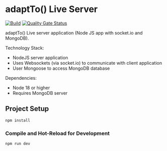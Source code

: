 # adaptTo() Live Server

[![Build](https://github.com/adaptto-live/adaptto-live-server/workflows/Build/badge.svg?branch=develop)](https://github.com/adaptto-live/adaptto-live-server/actions?query=workflow%3ABuild+branch%3Adevelop)
[![Quality Gate Status](https://sonarcloud.io/api/project_badges/measure?project=adaptto-live_adaptto-live-server&metric=alert_status)](https://sonarcloud.io/summary/new_code?id=adaptto-live_adaptto-live-server)

adaptTo() Live server application (Node JS app with socket.io and MongoDB).

Technology Stack:
* NodeJS server application
* Uses Websockets (via socket.io) to communicate with client application
* User Mongoose to access MongoDB database

Dependencies:
* Node 18 or higher
* Requires MongoDB server


## Project Setup

```sh
npm install
```

### Compile and Hot-Reload for Development

```sh
npm run dev
```

